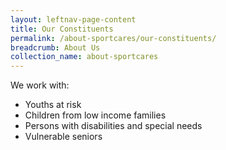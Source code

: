 ```yaml
---
layout: leftnav-page-content
title: Our Constituents
permalink: /about-sportcares/our-constituents/
breadcrumb: About Us
collection_name: about-sportcares
---
```


We work with:
* Youths at risk
* Children from low income families 
* Persons with disabilities and special needs
* Vulnerable seniors
